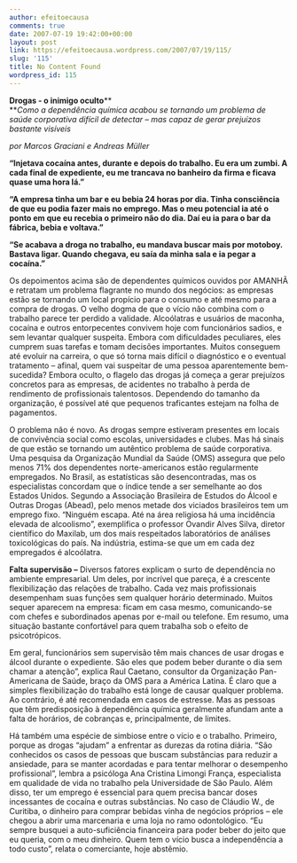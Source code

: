 ```yaml
---
author: efeitoecausa
comments: true
date: 2007-07-19 19:42:00+00:00
layout: post
link: https://efeitoecausa.wordpress.com/2007/07/19/115/
slug: '115'
title: No Content Found
wordpress_id: 115
---
```


>

**Drogas - o inimigo oculto****  
           **_Como a dependência química acabou se tornando um problema de saúde corporativa difícil de detectar – mas capaz de gerar prejuízos bastante visíveis_

    

_por Marcos Graciani e Andreas Müller_

    

**“Injetava cocaína antes, durante e depois do trabalho. Eu era um zumbi. A cada final de expediente, eu me trancava no banheiro da firma e ficava quase uma hora lá.”**

    

**“A empresa tinha um bar e eu bebia 24 horas por dia. Tinha consciência de que eu podia fazer mais no emprego. Mas o meu potencial ia até o ponto em que eu recebia o primeiro não do dia. Daí eu ia para o bar da fábrica, bebia e voltava.”**

    

**“Se acabava a droga no trabalho, eu mandava buscar mais por motoboy. Bastava ligar. Quando chegava, eu saía da minha sala e ia pegar a cocaína.”**

    

  
Os depoimentos acima são de dependentes químicos ouvidos por AMANHÃ e retratam um problema flagrante no mundo dos negócios: as empresas estão se tornando um local propício para o consumo e até mesmo para a compra de drogas. O velho dogma de que o vício não combina com o trabalho parece ter perdido a validade. Alcoólatras e usuários de maconha, cocaína e outros entorpecentes convivem hoje com funcionários sadios, e sem levantar qualquer suspeita. Embora com dificuldades peculiares, eles cumprem suas tarefas e tomam decisões importantes. Muitos conseguem até evoluir na carreira, o que só torna mais difícil o diagnóstico e o eventual tratamento – afinal, quem vai suspeitar de uma pessoa aparentemente bem-sucedida? Embora oculto, o flagelo das drogas já começa a gerar prejuízos concretos para as empresas, de acidentes no trabalho à perda de rendimento de profissionais talentosos. Dependendo do tamanho da organização, é possível até que pequenos traficantes estejam na folha de pagamentos.

    

O problema não é novo. As drogas sempre estiveram presentes em locais de convivência social como escolas, universidades e clubes. Mas há sinais de que estão se tornando um autêntico problema de saúde corporativa. Uma pesquisa da Organização Mundial da Saúde (OMS) assegura que pelo menos 71% dos dependentes norte-americanos estão regularmente empregados. No Brasil, as estatísticas são desencontradas, mas os especialistas concordam que o índice tende a ser semelhante ao dos Estados Unidos. Segundo a Associação Brasileira de Estudos do Álcool e Outras Drogas (Abead), pelo menos metade dos viciados brasileiros tem um emprego fixo. “Ninguém escapa. Até na área religiosa há uma incidência elevada de alcoolismo”, exemplifica o professor Ovandir Alves Silva, diretor científico do Maxilab, um dos mais respeitados laboratórios de análises toxicológicas do país. Na indústria, estima-se que um em cada dez empregados é alcoólatra.

    

**Falta supervisão –** Diversos fatores explicam o surto de dependência no ambiente empresarial. Um deles, por incrível que pareça, é a crescente flexibilização das relações de trabalho. Cada vez mais profissionais desempenham suas funções sem qualquer horário determinado. Muitos sequer aparecem na empresa: ficam em casa mesmo, comunicando-se com chefes e subordinados apenas por e-mail ou telefone. Em resumo, uma situação bastante confortável para quem trabalha sob o efeito de psicotrópicos.

    

Em geral, funcionários sem supervisão têm mais chances de usar drogas e álcool durante o expediente. São eles que podem beber durante o dia sem chamar a atenção”, explica Raul Caetano, consultor da Organização Pan-Americana de Saúde, braço da OMS para a América Latina. É claro que a simples flexibilização do trabalho está longe de causar qualquer problema. Ao contrário, é até recomendada em casos de estresse. Mas as pessoas que têm predisposição à dependência química geralmente afundam ante a falta de horários, de cobranças e, principalmente, de limites. 

    

Há também uma espécie de simbiose entre o vício e o trabalho. Primeiro, porque as drogas “ajudam” a enfrentar as durezas da rotina diária. “São conhecidos os casos de pessoas que buscam substâncias para reduzir a ansiedade, para se manter acordadas e para tentar melhorar o desempenho profissional”, lembra a psicóloga Ana Cristina Limongi França, especialista em qualidade de vida no trabalho pela Universidade de São Paulo. Além disso, ter um emprego é essencial para quem precisa bancar doses incessantes de cocaína e outras substâncias. No caso de Cláudio W., de Curitiba, o dinheiro para comprar bebidas vinha de negócios próprios – ele chegou a abrir uma marcenaria e uma loja no ramo odontológico. “Eu sempre busquei a auto-suficiência financeira para poder beber do jeito que eu queria, com o meu dinheiro. Quem tem o vício busca a independência a todo custo”, relata o comerciante, hoje abstêmio.
